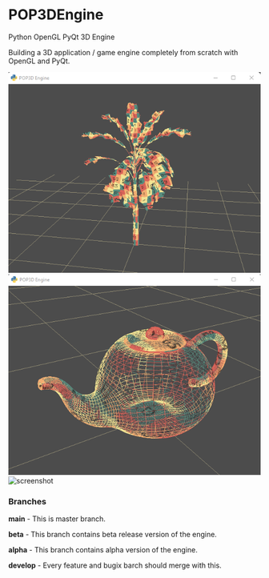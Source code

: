 # POP3DEngine
Python OpenGL PyQt 3D Engine

Building a 3D application / game engine completely from scratch with OpenGL and PyQt.

![screenshot](/src/icons/pop3dengine_sceenshot.png)
![screenshot](/src/icons/pop3dengine_sceenshot02.png)
![screenshot](/src/icons/pop3dengine.gif)
<p>
<h3> Branches</h3>
<b>main</b>    - This is master branch.
<p><b>beta</b>    - This branch contains beta release version of the engine.
<p><b>alpha</b>   - This branch contains alpha version of the engine.
<p><b>develop</b> - Every feature and bugix barch should merge with this. 


